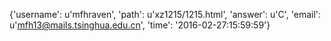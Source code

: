 {'username': u'mfhraven', 'path': u'xz1215/1215.html', 'answer': u'C', 'email': u'mfh13@mails.tsinghua.edu.cn', 'time': '2016-02-27:15:59:59'}